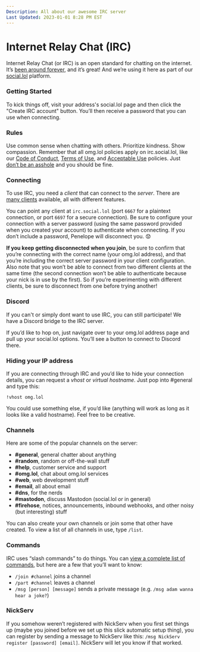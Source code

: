 ```yaml
---
Description: All about our awesome IRC server
Last Updated: 2023-01-01 8:28 PM EST
---
```


# Internet Relay Chat (IRC)

Internet Relay Chat (or IRC) is an open standard for chatting on the internet. It’s [been around forever](https://en.wikipedia.org/wiki/Internet_Relay_Chat), and it’s great! And we’re using it here as part of our [social.lol](/help/social.lol) platform.

### Getting Started

To kick things off, visit your address's social.lol page and then click the "Create IRC account" button. You’ll then receive a password that you can use when connecting.

### Rules

Use common sense when chatting with others. Prioritize kindness. Show compassion. Remember that all omg.lol policies apply on irc.social.lol, like our [Code of Conduct](/info/code-of-conduct), [Terms of Use](/info/legal), and [Acceptable Use](/info/legal) policies. Just [don’t be an asshole](https://asshole.fyi) and you should be fine.

### Connecting

To use IRC, you need a _client_ that can connect to the _server_. There are [many clients](/info/extra/irc-clients) available, all with different features.

You can point any client at `irc.social.lol` (port `6667` for a plaintext connection, or port `6697` for a secure connection). Be sure to configure your connection with a server password (using the same password provided when you created your account) to authenticate when connecting. If you don’t include a password, Penelope will disconnect you. 😟

<div class="container yellow-2-bg gray-9-fg">

**If you keep getting disconnected when you join**, be sure to confirm that you’re connecting with the correct name (your omg.lol address), and that you’re including the correct server password in your client configuration. Also note that you won’t be able to connect from two different clients at the same time (the second connection won’t be able to authenticate because your nick is in use by the first). So if you’re experimenting with different clients, be sure to disconnect from one before trying another! 

</div>

### Discord

If you can't or simply dont want to use IRC, you can still participate! We have a Discord bridge to the IRC server.

If you’d like to hop on, just navigate over to your omg.lol address page and pull up your social.lol options. You’ll see a button to connect to Discord there.

### Hiding your IP address

If you are connecting through IRC and you’d like to hide your connection details, you can request a _vhost_ or _virtual hostname_. Just pop into #general and type this:

`!vhost omg.lol`

You could use something else, if you’d like (anything will work as long as it looks like a valid hostname). Feel free to be creative.

### Channels

Here are some of the popular channels on the server:

  * **#general**, general chatter about anything
  * **#random**, random or off-the-wall stuff
  * **#help**, customer service and support
  * **#omg.lol**, chat about omg.lol services
  * **#web**, web development stuff
  * **#email**, all about email
  * **#dns**, for the nerds
  * **#mastodon**, discuss Mastodon (social.lol or in general)
  * **#firehose**, notices, announcements, inbound webhooks, and other noisy (but interesting) stuff

You can also create your own channels or join some that other have created. To view a list of all channels in use, type `/list`.

### Commands

IRC uses “slash commands” to do things. You can [view a complete list of commands](https://en.wikipedia.org/wiki/List_of_Internet_Relay_Chat_commands), but here are a few that you’ll want to know:

  * `/join #channel` joins a channel
  * `/part #channel` leaves a channel
  * `/msg [person] [message]` sends a private message (e.g. `/msg adam wanna hear a joke?`)

### NickServ

If you somehow weren’t registered with NickServ when you first set things up (maybe you joined before we set up this slick automatic setup thing), you can register by sending a message to NickServ like this: `/msg NickServ register [password] [email]`. NickServ will let you know if that worked.
